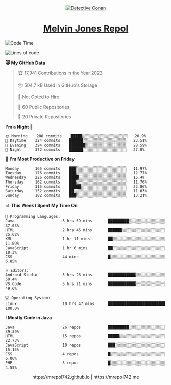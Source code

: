 <p align="center">

<a href="https://mrepol742.github.io">
  <img alt="Detective Conan" src="https://mrepol742-gif-randomizer.vercel.app/api/" /> 
  </a> 
<h1 align="center"><a href="https://mrepol742.github.io/">Melvin Jones Repol</a></h1>
</p>

[comment]: <> (This is a automated generated Data from github action workflow)
[comment]: <> (START OF GENERATED DATA)

<!--START_SECTION:waka-->
![Code Time](http://img.shields.io/badge/Code%20Time-734%20hrs%2053%20mins-blue)

![Lines of code](https://img.shields.io/badge/From%20Hello%20World%20I%27ve%20Written-239%20Thousand%20lines%20of%20code-blue)

**🐱 My GitHub Data** 

> 🏆 17,941 Contributions in the Year 2022
 > 
> 📦 504.7 kB Used in GitHub's Storage 
 > 
> 🚫 Not Opted to Hire
 > 
> 📜 60 Public Repositories 
 > 
> 🔑 20 Private Repositories  
 > 
**I'm a Night 🦉** 

```text
🌞 Morning    288 commits    █████░░░░░░░░░░░░░░░░░░░░   20.9% 
🌆 Daytime    324 commits    ██████░░░░░░░░░░░░░░░░░░░   23.51% 
🌃 Evening    394 commits    ███████░░░░░░░░░░░░░░░░░░   28.59% 
🌙 Night      372 commits    ██████░░░░░░░░░░░░░░░░░░░   27.0%

```
📅 **I'm Most Productive on Friday** 

```text
Monday       165 commits    ███░░░░░░░░░░░░░░░░░░░░░░   11.97% 
Tuesday      176 commits    ███░░░░░░░░░░░░░░░░░░░░░░   12.77% 
Wednesday    226 commits    ████░░░░░░░░░░░░░░░░░░░░░   16.4% 
Thursday     162 commits    ███░░░░░░░░░░░░░░░░░░░░░░   11.76% 
Friday       315 commits    █████░░░░░░░░░░░░░░░░░░░░   22.86% 
Saturday     152 commits    ██░░░░░░░░░░░░░░░░░░░░░░░   11.03% 
Sunday       182 commits    ███░░░░░░░░░░░░░░░░░░░░░░   13.21%

```


📊 **This Week I Spent My Time On** 

```text
💬 Programming Languages: 
Java                     3 hrs 59 mins       █████████░░░░░░░░░░░░░░░░   37.03% 
HTML                     2 hrs 45 mins       ██████░░░░░░░░░░░░░░░░░░░   25.62% 
XML                      1 hr 11 mins        ██░░░░░░░░░░░░░░░░░░░░░░░   11.09% 
JavaScript               1 hr 6 mins         ██░░░░░░░░░░░░░░░░░░░░░░░   10.3% 
CSS                      44 mins             █░░░░░░░░░░░░░░░░░░░░░░░░   6.85%

🔥 Editors: 
Android Studio           5 hrs 26 mins       ████████████░░░░░░░░░░░░░   50.4% 
VS Code                  5 hrs 21 mins       ████████████░░░░░░░░░░░░░   49.6%

💻 Operating System: 
Linux                    10 hrs 47 mins      █████████████████████████   100.0%

```

**I Mostly Code in Java** 

```text
Java                     26 repos            █████████░░░░░░░░░░░░░░░░   39.39% 
HTML                     15 repos            █████░░░░░░░░░░░░░░░░░░░░   22.73% 
JavaScript               10 repos            ███░░░░░░░░░░░░░░░░░░░░░░   15.15% 
CSS                      4 repos             █░░░░░░░░░░░░░░░░░░░░░░░░   6.06% 
PHP                      3 repos             █░░░░░░░░░░░░░░░░░░░░░░░░   4.55%

```



<!--END_SECTION:waka-->

[comment]: <> (END OF GENERATED DATA)

<p align="center"> https://mrepol742.github.io | https://mrepol742.me </p>
